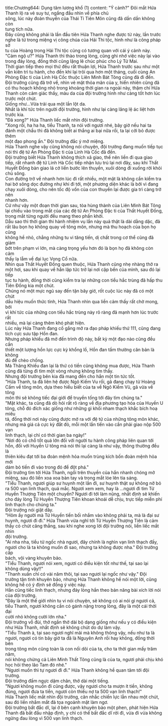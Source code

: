 title:Chương644: Dụng tâm lương khổ (1)
content:
"Ý cảnh?" Đôi mắt Hứa Thanh lộ ra vẻ suy tư, ngẩng đầu nhìn về phía chủ<br>sông, lúc này đoàn thuyền của Thái Ti Tiên Môn cũng đã dần dần không còn<br>tung tích nữa.<br>Đây cũng không phải là lần đầu tiên Hứa Thanh nghe được từ này, lần trước<br>nghe là từ trong miệng vị công chúa của Hải Thi tộc, hình như là công pháp sở<br>tu của Hoàng trong Hải Thi tộc cũng có tương quan với cái ý cảnh này.<br>"Cảm ngộ ư?" Hứa Thanh thì thào trong lòng, cũng ghi nhớ việc này lại vào<br>trong đáy lòng, đồng thời cũng lặng lẽ chúc phúc cho Lý Tử Mai.<br>Thời gian tiếp theo mọi thứ đều rất thuận lợi, Hứa Thanh trước sau như một<br>vẫn kiên trì tu hành, cho đến khi lại trôi qua hơn một tháng, cuối cùng An<br>Phòng Đặc ti của Linh Hà Cốc thuộc Liên Minh Bát Tông cũng đã đi đến.<br>Đội trưởng cũng đã trở về, nhìn vẻ mặt thỏa mãn của y, hiển nhiên cũng đã<br>có thu hoạch không nhỏ trong khoảng thời gian ra ngoài này, thậm chí Hứa<br>Thanh còn cảm giác thấy, màu da của đội trưởng hình như càng tốt hơn lúc<br>trước một chút.<br>Giống như…Vừa trải qua một lần lột da.<br>Nhất là khí tức trên người đội trưởng, hình như lại càng lăng lệ ác liệt hơn<br>trước kia.<br>"Đã xong?" Hứa Thanh liếc mắt nhìn đội trưởng.<br>"Xong rồi, ha ha ha, tiểu Thanh, ta nói với ngươi nhé, bây giờ nếu hai ta<br>đánh một chầu thì đã không biết ai thắng ai bại nữa rồi, ta lại cởi bỏ được thêm<br>một đạo phong ấn." Đội trưởng đắc ý mở miệng.<br>Hứa Thanh nghe vậy cũng không nói chuyện, đội trưởng đang muốn tiếp tục<br>nói thì đệ tử An Phòng Đặc ti của Linh Hà Cốc đã đến.<br>Đội trưởng biết Hứa Thanh không thích xã giao, thế nên liền đi qua giao<br>tiếp, rất nhanh đệ tử Linh Hà Cốc tiếp nhận lưu trú lại nơi đây, sau khi Thất<br>Huyết Đồng bàn giao lá cờ liền bước lên thuyền, xuôi dòng đi xuống rời khỏi<br>chủ sông.<br>Con đường trở về nhanh hơn lúc đi rất nhiều, một mặt là không cần kiểm tra<br>hai bờ sông dọc đường như khi đi tới, một phương diện khác là bởi vì đang<br>chạy xuôi dòng, cho nên tốc độ vốn của con thuyền lại được gia trì càng trở nên<br>nhanh hơn.<br>Cứ như vậy một đoạn thời gian sau, tòa hùng thành của Liên Minh Bát Tông<br>lại chiếu vào trong mắt của các đệ tử An Phòng Đặc ti của Thất Huyết Đồng,<br>trong mắt từng người đều mang theo phấn khởi.<br>Dẫu sao thì thời gian thi hành nhiệm vụ lần này quả thật là dài dằng dặc, đã<br>rất lâu bọn họ không quay về tông môn, nhưng mà thu hoạch của bọn họ cũng<br>không hề nhỏ, chẳng những tu vi tăng tiến, dị chất trong cơ thể cũng đã giảm<br>bớt trên phạm vi lớn, mà càng trọng yếu hơn đó là bọn họ đã không còn cảm<br>thấy lạ lẫm về đại lục Vọng Cổ nữa.<br>Nhìn qua Thất Huyết Đồng quen thuộc, Hứa Thanh cũng nhẹ nhàng thở ra<br>một hơi, sau khi quay về hắn lập tức trở lại nơi cập bến của mình, sau đó lại tiếp<br>tục tu hành, đồng thời cũng kiểm tra lại những con tiểu hắc trùng đã hấp thu<br>Tiên Đống kia một chút.<br>Chúng nó một mực ngủ say đến tận bây giờ, rốt cuộc lúc này đã có một chút<br>dấu hiệu muốn thức tỉnh, Hứa Thanh nhìn qua liền cảm thấy rất chờ mong, bởi<br>vì khí tức của những con tiểu hắc trùng này rõ ràng đã mạnh hơn lúc trước rất<br>nhiều, mà lại càng thêm khó phát hiện.<br>Lúc này Hứa Thanh đang cố gắng mở ra đạo pháp khiếu thứ 111, cũng đang<br>tích cực sưu tập Hồn đan.<br>Nhưng pháp khiếu đã mở đến trình độ này, bất kỳ một đạo nào cũng đều cần<br>thiết một lượng hồn lực cực kỳ khổng lồ, Hồn đan tầm thường căn bản là không<br>đủ để chèo chống.<br>Mà Thăng Khiếu đan lại là thứ có tiền cũng không mua được, Hứa Thanh<br>cũng đã từng đi tìm một vòng nhưng không tìm thấy.<br>Nhưng đội trưởng bên kia đã mang đến cho hắn một tin tức tốt.<br>"Hứa Thanh, ta đã liên hệ được Ngô Kiếm Vu rồi, gã đang chạy từ Hoàng<br>Cấm về tông môn, dựa theo hiểu biết của ta về Ngô Kiếm Vũ, gã vừa về tông<br>môn thì sẽ không tiếc đại giới để truyền tống tới đây tìm chúng ta."<br>"Mặt khác, ta cũng đã dò hỏi rất rõ ràng về địa phương tạo hóa của Huyền U<br>tông, chỗ đó đích xác giống như những gì khối nham thạch khắc bích hoạ miêu<br>tả, đồng thời nơi này cũng được mở ra với đệ tử của những tông môn khác,<br>nhưng mà giá cả cực kỳ đắt đỏ, mỗi một lần tiến vào cần phải giao nộp 500 vạn<br>linh thạch, lại chỉ có thời gian ba ngày!"<br>"Nơi đó có chỗ tốt quá lớn đối với người tu hành công pháp liên quan tới<br>hồn, đối với Huyền U tông mà nói thì lại càng là như vậy, thông thường đều là<br>thiên kiêu đạt tới ba đoàn mệnh hỏa muốn trùng kích bốn đoàn mệnh hỏa mới<br>dám bỏ tiền đi vào trong đó để đột phá."<br>Đội trưởng tìm tới Hứa Thanh, ngồi trên thuyền của hắn nhanh chóng mở<br>miệng, sau đó liền xoa xoa bàn tay và trong mắt lóe lên tia sáng.<br>"Tiểu Thanh, ngươi giúp sư huynh một lần đi, sư huynh thật sự không nỡ bỏ<br>ra 500 vạn linh thạch, quá mắc. Ngươi xem xem, hay là …ngươi đi tìm Tử<br>Huyền Thượng Tiên một chuyến? Ngươi đi tới làm nũng, nhất định sẽ khiến<br>cho đáy lòng Tử Huyền Thượng Tiên khoan khoái dễ chịu, trực tiếp miễn phí<br>linh thạch cho chúng ta."<br>Đội trưởng nói giật dây.<br>"Hôm ấy người mà Tử Huyền tiền bối nhắm vào không phải ta, mà là đại sư<br>huynh, ngươi đi đi." Hứa Thanh vừa nghĩ tới Tử Huyền Thượng Tiên là cảm<br>thấy có chút căng thẳng, sau khi nghe xong lời đội trưởng nói, liền liếc mắt nhìn<br>đội trưởng.<br>"Ai nha nha, tiểu tử ngốc nhà ngươi, đây chính là nghìn vạn linh thạch đấy,<br>ngươi cho là ta không muốn đi sao, nhưng ta không được nha." Đội trưởng cấp<br>bách, vội vàng khuyên bảo.<br>"Tiểu Thanh, ngươi nói xem, ngươi có điều kiện tốt như thế, tại sao lại<br>không dùng vậy!!"<br>"Thanh xuân chỉ có vài năm thôi, tại sao ngươi lại ngốc như vậy." Đội<br>trưởng tận tình khuyên bảo, nhưng Hứa Thanh không hề nói một lời, cũng<br>không hề có ý định sẽ đồng ý việc này.<br>Hắn cũng tiếc linh thạch, nhưng đáy lòng hắn theo bản năng bài xích lời nói<br>của đội trưởng.<br>"Đây là một thế giới nhìn tu vi nói chuyện, sẽ không có ai nói gì ngươi cả,<br>tiểu Thanh, ngươi không cần có gánh nặng trong lòng, đây là một cái thời đại<br>cười nhỏ không cười lớn nha."<br>Đội trưởng vỗ đùi, thở ngắn thở dài bộ dạng giống như nếu y có điều kiện<br>như Hứa Thanh, nhất định sẽ không chút do dự làm vậy.<br>"Tiểu Thanh à, tại sao ngươi nghĩ mãi mà không thông vậy, nếu như ta là<br>ngươi, ngươi có tin bây giờ ta đã là Nguyên Anh rồi hay không, đồng thời bên<br>trong tông môn cũng toàn là con nối dõi của ta, cho ta thời gian mấy trăm năm,<br>nói không chừng cả Liên Minh Thất Tông cũng là của ta, ngươi phải chịu khó<br>học hỏi theo lão Tam đó nhé."<br>"Ngươi muốn thì tự ngươi đi đi." Hứa Thanh không hề quan tâm tới đội<br>trưởng.<br>Đội trưởng đấm ngực dậm chân, thở dài một tiếng.<br>"Ngươi không muốn đi cũng được, vậy ngươi cho ta mượn ít tiền, không<br>đúng, ngươi đưa ta tiền, ngươi còn thiếu nợ ta 500 vạn linh thạch!"<br>Hứa Thanh liếc mắt nhìn đội trưởng, cân nhắc chiến lực lẫn nhau một chút,<br>sau đó liền nhắm mắt đả tọa ngoảnh mặt làm ngơ.<br>Đội trưởng bất đắc dĩ, lại ở bên cạnh khuyên bảo một phen, phát hiện Hứa<br>Thanh đã bắt đầu nhập định, y chỉ có thể bất đắc dĩ rời đi, vừa đi vừa không<br>ngừng đau lòng vì 500 vạn linh thạch.
